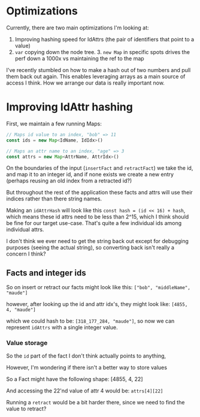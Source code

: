 # Optimizations

Currently, there are two main optimizations I'm looking at:

1. Improving hashing speed for IdAttrs (the pair of identifiers that point to a value)
2. `var` copying down the node tree. 
   3. `new Map` in specific spots drives the perf down a 1000x vs maintaining the ref to the map

I've recently stumbled on how to make a hash out of two numbers and pull them back out again. This enables 
leveraging arrays as a main source of access I think. How we arrange our data is really important now. 

# Improving IdAttr hashing

First, we maintain a few running Maps:

```typescript
// Maps id value to an index, "bob" => 11 
const ids = new Map<IdName, IdIdx>()

// Maps an attr name to an index, "age" => 3
const attrs = new Map<AttrName, AttrIdx>()
```

On the boundaries of the input (`insertFact` and `retractFact`) we take the id, and map it to an
integer id, and if none exists we create a new entry (perhaps reusing an old index from a retracted id?)

But throughout the rest of the application these facts and attrs will use their indices rather than there
string names. 

Making an `idAttrHash` will look like this `const hash = (id << 16) + hash`, which means these id attrs need
to be less than 2^15, which I think should be fine for our target use-case. That's quite a few individual ids among individual attrs. 

I don't think we ever need to get the string back out except for debugging purposes (seeing the actual string), so converting back 
isn't really a concern I think? 

## Facts and integer ids
So on insert or retract our facts might look like this:
`["bob", "middleName", "maude"]`

however, after looking up the id and attr idx's, they might look like:
`[4855, 4, "maude"]`

which we could hash to be: `[318_177_284, "maude"]`, so now
we can represent `idAttrs` with a single integer value. 

### Value storage

So the `id` part of the fact I don't think actually points to anything, 

However, I'm wondering if there isn't a better way to store values


So a Fact might have the following shape:
[4855, 4, 22]

And accessing the 22'nd value of attr 4 would be:
`attrs[4][22]` 

Running a `retract` would be a bit harder there, since we need to find the value to retract? 
